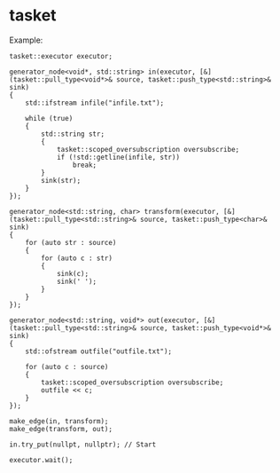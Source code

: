 tasket
======


Example:
	
	tasket::executor executor;

	generator_node<void*, std::string> in(executor, [&](tasket::pull_type<void*>& source, tasket::push_type<std::string>& sink)
	{
		std::ifstream infile("infile.txt");

		while (true)
		{
			std::string str;
			{					
				tasket::scoped_oversubscription oversubscribe;
				if (!std::getline(infile, str))
					break;
			}
			sink(str);
		}
	});

	generator_node<std::string, char> transform(executor, [&](tasket::pull_type<std::string>& source, tasket::push_type<char>& sink)
	{
		for (auto str : source)
		{
			for (auto c : str)
			{
				sink(c);
				sink(' ');
			}
		}
	});

	generator_node<std::string, void*> out(executor, [&](tasket::pull_type<std::string>& source, tasket::push_type<void*>& sink)
	{
		std::ofstream outfile("outfile.txt");

		for (auto c : source)
		{
			tasket::scoped_oversubscription oversubscribe;
			outfile << c;
		}
	});

	make_edge(in, transform);
	make_edge(transform, out);

	in.try_put(nullpt, nullptr); // Start

	executor.wait();